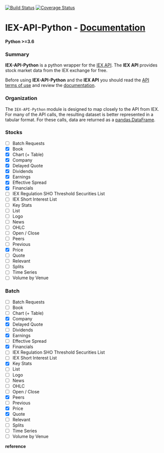 [![Build Status](https://travis-ci.org/danielecook/iex-api-python.svg?branch=master)](https://travis-ci.org/danielecook/iex-api-python) [![Coverage Status](https://coveralls.io/repos/github/danielecook/iex-api-python/badge.svg)](https://coveralls.io/github/danielecook/iex-api-python)

# IEX-API-Python - [Documentation](http://www.danielecook.com/iex-api-python/stocks/)

__Python >=3.6__

### Summary

__IEX-API-Python__ is a python wrapper for the [IEX API](https://iextrading.com/developer/docs/). The __IEX API__ provides stock market data from the IEX exchange for free.

Before using __IEX-API-Python__ and the __IEX API__ you should read the [API terms of use](https://iextrading.com/api-terms/) and review the [documentation](https://iextrading.com/developer/docs/).

### Organization

The `IEX-API-Python` module is designed to map closely to the API from IEX. For many of the API calls, the resulting dataset is better represented in a tabular format. For these calls, data are returned as a [pandas.DataFrame](https://pandas.pydata.org/pandas-docs/stable/generated/pandas.DataFrame.html).

### Stocks

* [ ] Batch Requests
* [x] Book
* [x] Chart (+ Table)
* [x] Company
* [x] Delayed Quote
* [x] Dividends
* [x] Earnings
* [x] Effective Spread
* [x] Financials
* [ ] IEX Regulation SHO Threshold Securities List
* [ ] IEX Short Interest List
* [ ] Key Stats
* [ ] List
* [ ] Logo
* [ ] News
* [ ] OHLC
* [ ] Open / Close
* [ ] Peers
* [ ] Previous
* [x] Price
* [ ] Quote
* [ ] Relevant
* [ ] Splits
* [ ] Time Series
* [ ] Volume by Venue

### Batch

* [ ] Batch Requests
* [ ] Book
* [ ] Chart (+ Table)
* [x] Company
* [x] Delayed Quote
* [ ] Dividends
* [x] Earnings
* [ ] Effective Spread
* [x] Financials
* [ ] IEX Regulation SHO Threshold Securities List
* [ ] IEX Short Interest List
* [x] Key Stats
* [ ] List
* [ ] Logo
* [ ] News
* [ ] OHLC
* [ ] Open / Close
* [x] Peers
* [ ] Previous
* [x] Price
* [x] Quote
* [ ] Relevant
* [ ] Splits
* [ ] Time Series
* [ ] Volume by Venue

__reference__
